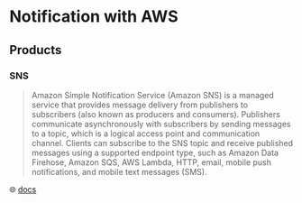 # Notification with AWS

## Products

### SNS

> Amazon Simple Notification Service (Amazon SNS) is a managed service that provides message delivery from publishers to subscribers (also known as producers and consumers).
> Publishers communicate asynchronously with subscribers by sending messages to a topic, which is a logical access point and communication channel.
> Clients can subscribe to the SNS topic and receive published messages using a supported endpoint type, such as Amazon Data Firehose, Amazon SQS, AWS Lambda, HTTP, email, mobile push notifications, and mobile text messages (SMS).

🌐 [docs](https://docs.aws.amazon.com/sns/latest/dg/welcome.html)
